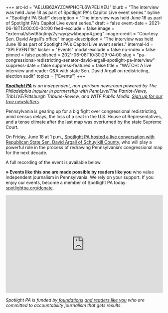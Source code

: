 +++
arc-id = "AELUB62AYZCWPHCFL6WPELIXEU"
blurb = "The interview was held June 18 as part of Spotlight PA's Capitol Live event series."
byline = "Spotlight PA Staff"
description = "The interview was held June 18 as part of Spotlight PA's Capitol Live event series."
draft = false
event-date = 2021-06-18T13:00:00-04:00
feed-exclude = false
image = "external/s5wt65q5njy2yrwyqzwkbeppn4.jpeg"
image-credit = "Courtesy Sen. David Argall's office"
image-description = "The interview was held June 18 as part of Spotlight PA's Capitol Live event series."
internal-id = "SPLEVENT18"
kicker = "Events"
modal-exclude = false
no-index = false
pinned = false
published = 2021-06-08T10:30:29-04:00
slug = "pa-congressional-redistricting-senator-david-argall-spotlight-pa-interview"
suppress-date = false
suppress-featured = false
title = "WATCH: A live interview and reader Q&A with state Sen. David Argall on redistricting, election audit"
topics = ["Events"]
+++

<a href="https://www.spotlightpa.org/"><i><b>Spotlight PA</b></i></a><i> is an independent, non-partisan newsroom powered by The Philadelphia Inquirer in partnership with PennLive/The Patriot-News, TribLIVE/Pittsburgh Tribune-Review, and WITF Public Media. </i><a href="https://www.spotlightpa.org/newsletters"><i>Sign up for our free newsletters</i></a><i>.</i>

Pennsylvania is gearing up for a big fight over congressional redistricting, amid census delays, the loss of a seat in the U.S. House of Representatives, and a tense climate after the last map was overturned by the state Supreme Court.

On Friday, June 18 at 1 p.m., <a href="https://www.youtube.com/watch?v=qZX8FOFfqr8">Spotlight PA hosted a live conversation with Republican State Sen. David Argall of Schuylkill County</a>, who will play a powerful role in the process of redrawing Pennsylvania’s congressional map for the next decade.

A full recording of the event is available below.

<b>» Events like this one are made possible by readers like you</b> who value independent journalism in Pennsylvania. We rely on your support. If you enjoy our events, become a member of Spotlight PA today: <a href="/donate?campaign=701Dn000000YgpHIAS">spotlightpa.org/donate</a>.

<iframe width="100%" height="315" src="https://www.youtube.com/embed/qZX8FOFfqr8?si=FX7lUK4cu1Xod_RV" title="YouTube video player" frameborder="0" allow="accelerometer; autoplay; clipboard-write; encrypted-media; gyroscope; picture-in-picture; web-share" referrerpolicy="strict-origin-when-cross-origin" allowfullscreen></iframe>

<i>Spotlight PA is funded by</i><a href="https://www.spotlightpa.org/support"><i> foundations</i></a><i> </i><a href="https://www.spotlightpa.org/support"><i>and readers like you</i></a><i> who are committed to accountability journalism that gets results.</i>
